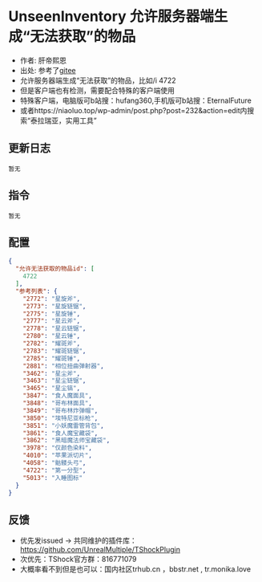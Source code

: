 # UnseenInventory 允许服务器端生成“无法获取”的物品

- 作者: 肝帝熙恩
- 出处: 参考了[gitee](https://gitee.com/hufang360/TShockAllowFirstFractal)
- 允许服务器端生成“无法获取”的物品，比如/i 4722
- 但是客户端也有检测，需要配合特殊的客户端使用
- 特殊客户端，电脑版可b站搜：hufang360,手机版可b站搜：EternalFuture
- 或者https://niaoluo.top/wp-admin/post.php?post=232&action=edit内搜索“泰拉瑞亚，实用工具”

## 更新日志

```
暂无
```
## 指令

```
暂无
```

## 配置

```json
{
  "允许无法获取的物品id": [
    4722
  ],
  "参考列表": {
    "2772": "星旋斧",
    "2773": "星旋链锯",
    "2775": "星旋锤",
    "2777": "星云斧",
    "2778": "星云链锯",
    "2780": "星云锤",
    "2782": "耀斑斧",
    "2783": "耀斑链锯",
    "2785": "耀斑锤",
    "2881": "相位扭曲弹射器",
    "3462": "星尘斧",
    "3463": "星尘链锯",
    "3465": "星尘镐",
    "3847": "食人魔面具",
    "3848": "哥布林面具",
    "3849": "哥布林炸弹帽",
    "3850": "埃特尼亚标枪",
    "3851": "小妖魔雷管背包",
    "3861": "食人魔宝藏袋",
    "3862": "黑暗魔法师宝藏袋",
    "3978": "仅颜色染料",
    "4010": "苹果派切片",
    "4058": "骷髅头弓",
    "4722": "第一分型",
    "5013": "入睡图标"
  }
}
```
## 反馈
- 优先发issued -> 共同维护的插件库：https://github.com/UnrealMultiple/TShockPlugin
- 次优先：TShock官方群：816771079
- 大概率看不到但是也可以：国内社区trhub.cn ，bbstr.net , tr.monika.love